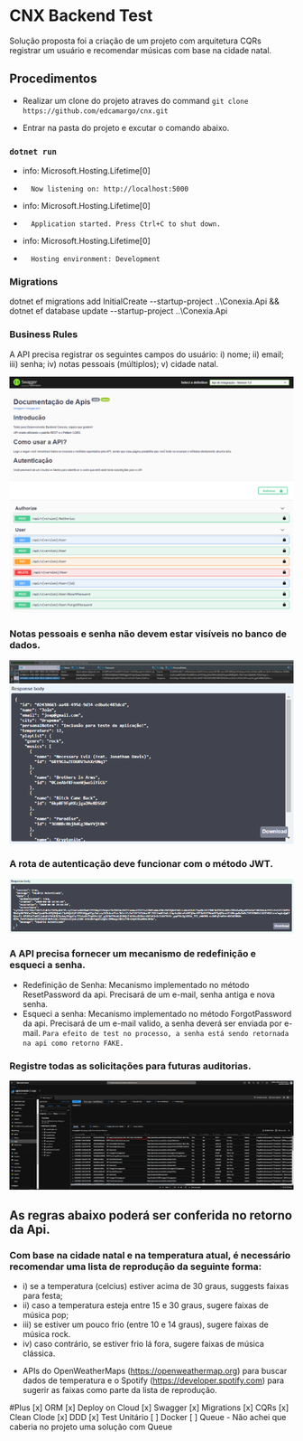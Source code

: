 # CNX Backend Test
Solução proposta foi a criação de um projeto com arquitetura CQRs registrar um usuário e recomendar músicas com base na cidade natal.

## Procedimentos

  * Realizar um clone do projeto atraves do command `git clone https://github.com/edcamargo/cnx.git`

  * Entrar na pasta do projeto e excutar o comando abaixo.
### `dotnet run` 
  - info: Microsoft.Hosting.Lifetime[0]
  -       Now listening on: http://localhost:5000
  - info: Microsoft.Hosting.Lifetime[0]
  -       Application started. Press Ctrl+C to shut down.
  - info: Microsoft.Hosting.Lifetime[0]
  -       Hosting environment: Development

### Migrations
dotnet ef migrations add InitialCreate --startup-project ..\Conexia.Api && dotnet ef database update --startup-project ..\Conexia.Api

### Business Rules 
A API precisa registrar os seguintes campos do usuário: 
	i) nome; 
       ii) email; 
      iii) senha; 
       iv) notas pessoais (múltiplos);
	v) cidade natal.

![screenshoot](https://github.com/edcamargo/cnx/blob/master/Docs/Documentacao-Swagger.PNG "Screenshoot of the project")

### Notas pessoais e senha não devem estar visíveis no banco de dados.
![screenshoot](https://github.com/edcamargo/cnx/blob/master/Docs/CamposInvisiveisBanco.PNG "Screenshoot of the project")
![screenshoot](https://github.com/edcamargo/cnx/blob/master/Docs/CamposVisivelApricacao.PNG "Screenshoot of the project")

### A rota de autenticação deve funcionar com o método JWT.
![screenshoot](https://github.com/edcamargo/cnx/blob/master/Docs/Autenticacao-JWT.PNG "Screenshoot of the project")

### A API precisa fornecer um mecanismo de redefinição e esqueci a senha.
  *    Redefinição de Senha: Mecanismo implementado no método ResetPassword da api. Precisará de um e-mail, senha antiga e nova senha.
  *    Esqueci a senha: Mecanismo implementado no método ForgotPassword da api. Precisará de um e-mail valido, a senha deverá ser enviada por e-mail. 
	`Para efeito de test no processo, a senha está sendo retornada na api como retorno FAKE.`

### Registre todas as solicitações para futuras auditorias.
![screenshoot](https://github.com/edcamargo/cnx/blob/master/Docs/Log-Solicitacao.PNG "Screenshoot of the project")

## As regras abaixo poderá ser conferida no retorno da Api.

### Com base na cidade natal e na temperatura atual, é necessário recomendar uma lista de reprodução da seguinte forma: 
  *    i) se a temperatura (celcius) estiver acima de 30 graus, suggests faixas para festa; 
  *    ii) caso a temperatura esteja entre 15 e 30 graus, sugere faixas de música pop; 
  *    iii) se estiver um pouco frio (entre 10 e 14 graus), sugere faixas de música rock. 
  *    iv) caso contrário, se estiver frio lá fora, sugere faixas de música clássica.
  - APIs do OpenWeatherMaps (https://openweathermap.org) para buscar dados de temperatura e o 
        Spotify (https://developer.spotify.com) para sugerir as faixas como parte da lista de reprodução.

#Plus
[x] ORM
[x] Deploy on Cloud
[x] Swagger
[x] Migrations
[x] CQRs
[x] Clean Clode
[x] DDD
[x] Test Unitário
[ ] Docker
[ ] Queue - Não achei que caberia no projeto uma solução com Queue
